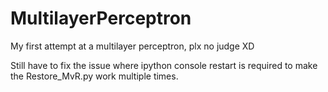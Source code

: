 # MultilayerPerceptron
My first attempt at a multilayer perceptron, plx no judge XD

Still have to fix the issue where ipython console restart is required to make the Restore_MvR.py work multiple times.

